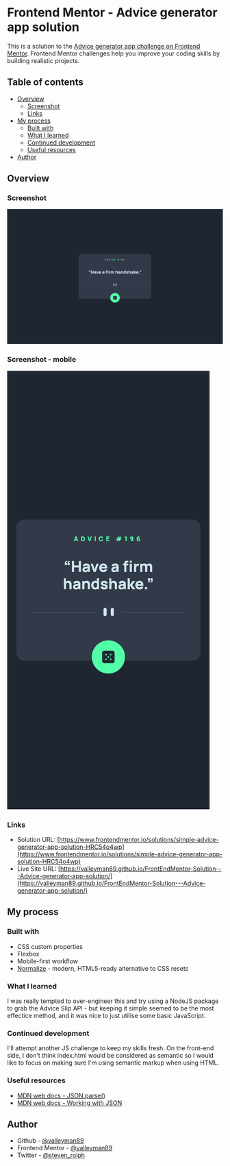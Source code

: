 # Frontend Mentor - Advice generator app solution

This is a solution to the [Advice generator app challenge on Frontend Mentor](https://www.frontendmentor.io/challenges/advice-generator-app-QdUG-13db). Frontend Mentor challenges help you improve your coding skills by building realistic projects.

## Table of contents

- [Overview](#overview)
  - [Screenshot](#screenshot)
  - [Links](#links)
- [My process](#my-process)
  - [Built with](#built-with)
  - [What I learned](#what-i-learned)
  - [Continued development](#continued-development)
  - [Useful resources](#useful-resources)
- [Author](#author)

## Overview

### Screenshot

![](./screenshot.png)

### Screenshot - mobile

![](./screenshot-mobile.png)

### Links

- Solution URL: [https://www.frontendmentor.io/solutions/simple-advice-generator-app-solution-HRC54o4wp](https://www.frontendmentor.io/solutions/simple-advice-generator-app-solution-HRC54o4wp)
- Live Site URL: [https://valleyman89.github.io/FrontEndMentor-Solution---Advice-generator-app-solution/](https://valleyman89.github.io/FrontEndMentor-Solution---Advice-generator-app-solution/)

## My process

### Built with

- CSS custom properties
- Flexbox
- Mobile-first workflow
- [Normalize](https://necolas.github.io/normalize.css//) - modern, HTML5-ready alternative to CSS resets

### What I learned

I was really tempted to over-engineer this and try using a NodeJS package to grab the Advice Slip API - but keeping it simple seemed to be the most effectice method, and it was nice to just utilise some basic JavaScript.

### Continued development

I'll attempt another JS challenge to keep my skills fresh. On the front-end side, I don't think index.html would be considered as semantic so I would like to focus on making sure I'm using semantic markup when using HTML.

### Useful resources

- [MDN web docs - JSON.parse()](https://developer.mozilla.org/en-US/docs/Web/JavaScript/Reference/Global_Objects/JSON/parse)
- [MDN web docs - Working with JSON](https://developer.mozilla.org/en-US/docs/Learn/JavaScript/Objects/JSON)

## Author

- Github - [@valleyman89](https://github.com/valleyman89)
- Frontend Mentor - [@valleyman89](https://www.frontendmentor.io/profile/valleyman89)
- Twitter - [@steven_rolph](https://www.twitter.com/yourusername)
